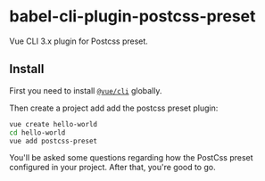 # babel-cli-plugin-postcss-preset
Vue CLI 3.x plugin for Postcss preset.

## Install

First you need to install [`@vue/cli`](https://github.com/vuejs/vue-cli) globally.

Then create a project add add the postcss preset plugin:

```bash
vue create hello-world
cd hello-world
vue add postcss-preset
```

You'll be asked some questions regarding how the PostCss preset configured in your project. After that, you're good to go.
